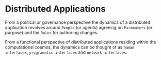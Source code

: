 # Distributed Applications

From a political or governance perspective the dynamics of a distributed application revolves around `People` (or agents) agreeing on `Paramaters` (or purpose) and the `Rules` for authoring changes.

From a functional perspective of distributed applications residing within the computational cosmos, the dynamics can be thought of as <tip content="Hardware such as phone, wearables and web UIs">`human interfaces`</tip>, <tip content="Autonomous code like AI agents, digital twins, smart contracts">`programatic interfaces`</tip> and <tip content ="Embedding environments with attributes like data integrity, provinence tracking and origination">`network interfaces`</tip>.
